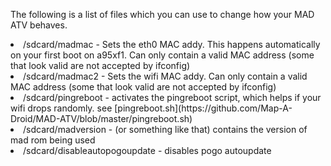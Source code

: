 The following is a list of files which you can use to change how your MAD ATV behaves.<br>

<li>/sdcard/madmac - Sets the eth0 MAC addy. This happens automatically on your first boot on a95xf1. Can only contain a valid MAC address (some that look valid are not accepted by ifconfig)
<li>/sdcard/madmac2 - Sets the wifi MAC addy. Can only contain a valid MAC address (some that look valid are not accepted by ifconfig)
<li>/sdcard/pingreboot - activates the pingreboot script, which helps if your wifi drops randomly. see [pingreboot.sh](https://github.com/Map-A-Droid/MAD-ATV/blob/master/pingreboot.sh)
<li>/sdcard/madversion - (or something like that) contains the version of mad rom being used
<li>/sdcard/disableautopogoupdate - disables pogo autoupdate
